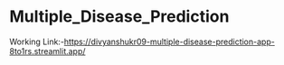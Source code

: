 # Multiple_Disease_Prediction
Working Link:-https://divyanshukr09-multiple-disease-prediction-app-8to1rs.streamlit.app/
